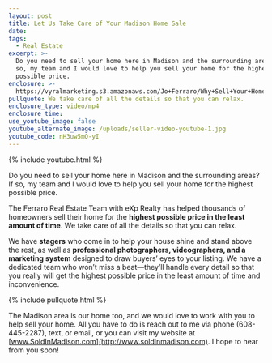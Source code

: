 ```yaml
---
layout: post
title: Let Us Take Care of Your Madison Home Sale
date:
tags:
  - Real Estate
excerpt: >-
  Do you need to sell your home here in Madison and the surrounding areas? If
  so, my team and I would love to help you sell your home for the highest
  possible price.
enclosure: >-
  https://vyralmarketing.s3.amazonaws.com/Jo+Ferraro/Why+Sell+Your+Home+With+Ferraro+Real+Estate_.mp4
pullquote: We take care of all the details so that you can relax.
enclosure_type: video/mp4
enclosure_time:
use_youtube_image: false
youtube_alternate_image: /uploads/seller-video-youtube-1.jpg
youtube_code: nH3uw5mQ-yI
---
```


{% include youtube.html %}

Do you need to sell your home here in Madison and the surrounding areas? If so, my team and I would love to help you sell your home for the highest possible price.

The Ferraro Real Estate Team with eXp Realty has helped thousands of homeowners sell their home for the **highest possible price in the least amount of time**. We take care of all the details so that you can relax.&nbsp;

We have **stagers** who come in to help your house shine and stand above the rest, as well as **professional photographers, videographers, and a marketing system** designed to draw buyers’ eyes to your listing. We have a dedicated team who won’t miss a beat—they’ll handle every detail so that you really will get the highest possible price in the least amount of time and inconvenience.

{% include pullquote.html %}

The Madison area is our home too, and we would love to work with you to help sell your home. All you have to do is reach out to me via phone (608-445-2287), text, or email, or you can visit my website at [www.SoldInMadison.com](http://www.soldinmadison.com). I hope to hear from you soon\!